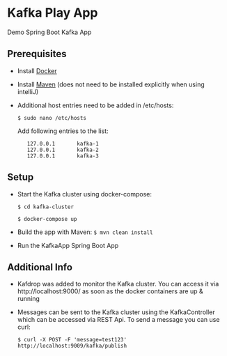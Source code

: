 # Kafka Play App
Demo Spring Boot Kafka App 

## Prerequisites
- Install [Docker](https://www.docker.com/)
- Install [Maven](https://maven.apache.org/) (does not need to be installed explicitly when using intelliJ)
- Additional host entries need to be added in /etc/hosts:

    ```$ sudo nano /etc/hosts```
    
    Add following entries to the list:
    
    ```
       127.0.0.1       kafka-1
       127.0.0.1       kafka-2
       127.0.0.1       kafka-3
  ```

## Setup
- Start the Kafka cluster using docker-compose:
    
    ```$ cd kafka-cluster```
    
    ```$ docker-compose up```
- Build the app with Maven: 
    ```$ mvn clean install```
- Run the KafkaApp Spring Boot App

## Additional Info
- Kafdrop was added to monitor the Kafka cluster. You can access it via http://localhost:9000/ as soon as the docker containers are up & running
- Messages can be sent to the Kafka cluster using the KafkaController which can be accessed via REST Api. To send a message you can use curl:

    ```$ curl -X POST -F 'message=test123' http://localhost:9009/kafka/publish```